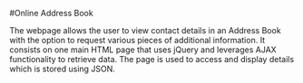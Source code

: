 #Online Address Book 

The webpage allows the user to view contact details in an Address Book with the option to request various pieces of additional information. It consists on one main HTML page that uses jQuery and leverages AJAX functionality to retrieve data. The page is used to access and display details which is stored using JSON.
